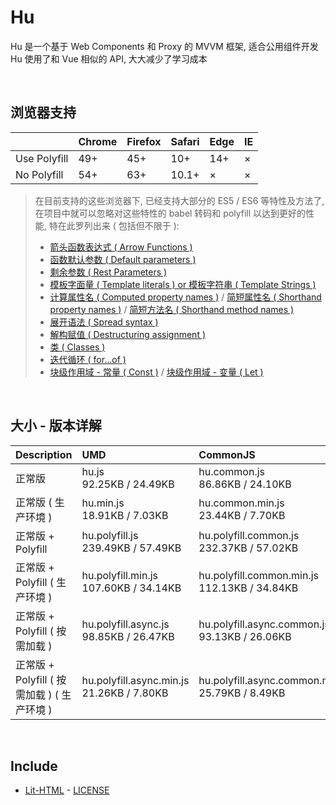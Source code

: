# Hu
Hu 是一个基于 Web Components 和 Proxy 的 MVVM 框架, 适合公用组件开发<br>
Hu 使用了和 Vue 相似的 API, 大大减少了学习成本

<br>

## 浏览器支持

|              | Chrome | Firefox | Safari | Edge | IE |
| :-           | :-     | :-      | :-     | :-   | :- |
| Use Polyfill | 49+    | 45+     | 10+    | 14+  | ×  |
| No Polyfill  | 54+    | 63+     | 10.1+  | ×    | ×  |

> 在目前支持的这些浏览器下, 已经支持大部分的 ES5 / ES6 等特性及方法了,<br>
> 在项目中就可以忽略对这些特性的 babel 转码和 polyfill 以达到更好的性能, 特在此罗列出来 ( 包括但不限于 ): <br>
  > - [箭头函数表达式 ( Arrow Functions )](https://developer.mozilla.org/zh-CN/docs/Web/JavaScript/Reference/Functions/Arrow_functions)
  > - [函数默认参数 ( Default parameters )](https://developer.mozilla.org/zh-CN/docs/Web/JavaScript/Reference/Functions/Default_parameters)
  > - [剩余参数 ( Rest Parameters )](https://developer.mozilla.org/zh-CN/docs/Web/JavaScript/Reference/Functions/Rest_parameters)
  > - [模板字面量 ( Template literals ) or 模板字符串 ( Template Strings )](https://developer.mozilla.org/zh-CN/docs/Web/JavaScript/Reference/template_strings)
  > - [计算属性名 ( Computed property names )](https://developer.mozilla.org/zh-CN/docs/Web/JavaScript/Reference/Operators/Object_initializer#计算属性名) / [简短属性名 ( Shorthand property names )](https://developer.mozilla.org/zh-CN/docs/Web/JavaScript/Reference/Operators/Object_initializer#属性定义) / [简短方法名 ( Shorthand method names )](https://developer.mozilla.org/zh-CN/docs/Web/JavaScript/Reference/Operators/Object_initializer#方法定义)
  > - [展开语法 ( Spread syntax )](https://developer.mozilla.org/zh-CN/docs/Web/JavaScript/Reference/Operators/Spread_syntax)
  > - [解构赋值 ( Destructuring assignment )](https://developer.mozilla.org/zh-CN/docs/Web/JavaScript/Reference/Operators/Destructuring_assignment)
  > - [类 ( Classes )](https://developer.mozilla.org/zh-CN/docs/Web/JavaScript/Reference/Classes)
  > - [迭代循环 ( for...of )](https://developer.mozilla.org/zh-CN/docs/Web/JavaScript/Reference/Statements/for...of)
  > - [块级作用域 - 常量 ( Const )](https://developer.mozilla.org/zh-CN/docs/Web/JavaScript/Reference/Statements/const) / [块级作用域 - 变量 ( Let )](https://developer.mozilla.org/zh-CN/docs/Web/JavaScript/Reference/Statements/let)

<br>

## 大小 - 版本详解
| Description | UMD | CommonJS | ES Module |
| :- | :- | :- | :- |
| 正常版 | hu.js<br>92.25KB / 24.49KB | hu.common.js<br>86.86KB / 24.10KB | hu.esm.js<br>86.84KB / 24.09KB |
| 正常版 ( 生产环境 ) | hu.min.js<br>18.91KB / 7.03KB | hu.common.min.js<br>23.44KB / 7.70KB | hu.esm.min.js<br>18.74KB / 6.96KB |
| 正常版 + Polyfill | hu.polyfill.js<br>239.49KB / 57.49KB | hu.polyfill.common.js<br>232.37KB / 57.02KB | hu.polyfill.esm.js<br>232.36KB / 57.00KB |
| 正常版 + Polyfill ( 生产环境 ) | hu.polyfill.min.js<br>107.60KB / 34.14KB | hu.polyfill.common.min.js<br>112.13KB / 34.84KB | hu.polyfill.esm.min.js<br>107.43KB / 34.08KB |
| 正常版 + Polyfill ( 按需加载 ) | hu.polyfill.async.js<br>98.85KB / 26.47KB | hu.polyfill.async.common.js<br>93.13KB / 26.06KB | hu.polyfill.async.esm.js<br>93.11KB / 26.05KB |
| 正常版 + Polyfill ( 按需加载 ) ( 生产环境 ) | hu.polyfill.async.min.js<br>21.26KB / 7.80KB | hu.polyfill.async.common.min.js<br>25.79KB / 8.49KB | hu.polyfill.async.esm.min.js<br>21.09KB / 7.73KB |

<br>

## Include
  - [Lit-HTML](https://github.com/Polymer/lit-html) \- [LICENSE](https://github.com/Polymer/lit-html/blob/master/LICENSE)